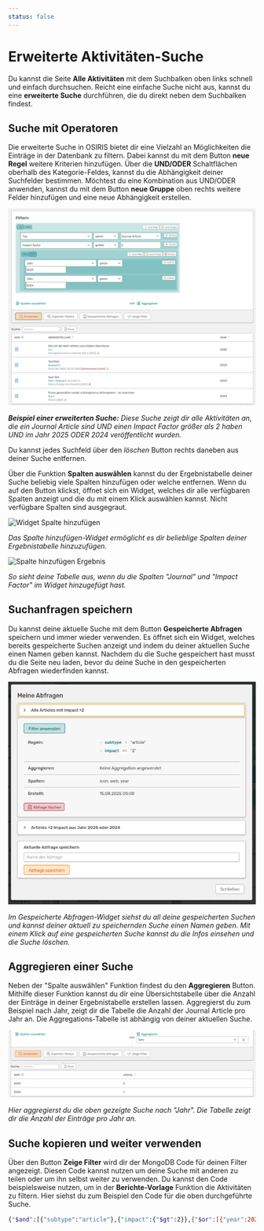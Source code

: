 ```yaml
---
status: false
---
```


# Erweiterte Aktivitäten-Suche

Du kannst die Seite **Alle Aktivitäten** mit dem Suchbalken oben links schnell und einfach durchsuchen. Reicht eine einfache Suche nicht aus, kannst du eine **erweiterte Suche** durchführen, die du direkt neben dem Suchbalken findest.


## Suche mit Operatoren

Die erweiterte Suche in OSIRIS bietet dir eine Vielzahl an Möglichkeiten die Einträge in der Datenbank zu filtern. Dabei kannst du mit dem Button **neue Regel** weitere Kriterien hinzufügen. Über die **UND/ODER** Schaltflächen oberhalb des Kategorie-Feldes, kannst du die Abhängigkeit deiner Suchfelder bestimmen. Möchtest du eine Kombination aus UND/ODER anwenden, kannst du mit dem Button **neue Gruppe** oben rechts weitere Felder hinzufügen und eine neue Abhängigkeit erstellen. 

![Beispiel erweiterte Suche](screenshots/erweitertesuche_bsp1.png) 

***Beispiel einer erweiterten Suche:*** *Diese Suche zeigt dir alle Aktivitäten an, die ein Journal Article sind UND einen Impact Factor größer als 2 haben UND im Jahr 2025 ODER 2024 veröffentlicht wurden.*

Du kannst jedes Suchfeld über den *löschen* Button rechts daneben aus deiner Suche entfernen. 

Über die Funktion **Spalten auswählen** kannst du der Ergebnistabelle deiner Suche beliebig viele Spalten hinzufügen oder welche entfernen. Wenn du auf den Button klickst, öffnet sich ein Widget, welches dir alle verfügbaren Spalten anzeigt und die du mit einem Klick auswählen kannst. Nicht verfügbare Spalten sind ausgegraut.

![Widget Spalte hinzufügen](screenshots/spalten_hinzufügen.png)

*Das Spalte hinzufügen-Widget ermöglicht es dir belieblige Spalten deiner Ergebnistabelle hinzuzufügen.*

![Spalte hinzufügen Ergebnis](screenshots/spalten_hinzufügen_tabelle.png)

*So sieht deine Tabelle aus, wenn du die Spalten "Journal" und "Impact Factor" im Widget hinzugefügt hast.*

## Suchanfragen speichern

Du kannst deine aktuelle Suche mit dem Button **Gespeicherte Abfragen** speichern und immer wieder verwenden. Es öffnet sich ein Widget, welches bereits gespeicherte Suchen anzeigt und indem du deiner aktuellen Suche einen Namen geben kannst. Nachdem du die Suche gespeichert hast musst du die Seite neu laden, bevor du deine Suche in den gespeicherten Abfragen wiederfinden kannst. 

![Widget Suche speichern](screenshots/widget_suche_speichern.png)

*Im Gespeicherte Abfragen-Widget siehst du all deine gespeicherten Suchen und kannst deiner aktuell zu speichernden Suche einen Namen geben. Mit einem Klick auf eine gespeicherten Suche kannst du die Infos einsehen und die Suche löschen.*

## Aggregieren einer Suche

Neben der "Spalte auswählen" Funktion findest du den **Aggregieren** Button. Mithilfe dieser Funktion kannst du dir eine Übersichtstabelle über die Anzahl der Einträge in deiner Ergebnistabelle erstellen lassen. Aggregierst du zum Beispiel nach Jahr, zeigt dir die Tabelle die Anzahl der Journal Article pro Jahr an. Die Aggregations-Tabelle ist abhängig von deiner aktuellen Suche.

![Aggro-Tabelle](screenshots/aggregation_tabelle.png)

*Hier aggregierst du die oben gezeigte Suche nach "Jahr". Die Tabelle zeigt dir die Anzahl der Einträge pro Jahr an.*


## Suche kopieren und weiter verwenden

Über den Button **Zeige Filter** wird dir der MongoDB Code für deinen Filter angezeigt. Diesen Code kannst nutzen um deine Suche mit anderen zu teilen oder um ihn selbst weiter zu verwenden. Du kannst den Code beispielsweise nutzen, um in der **Berichte-Vorlage** Funktion die Aktivitäten zu filtern. Hier siehst du zum Beispiel den Code für die oben durchgeführte Suche. 

```bash
{"$and":[{"subtype":"article"},{"impact":{"$gt":2}},{"$or":[{"year":2025},{"year":2024}]}]}
```